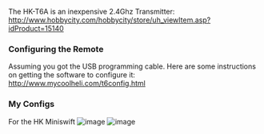 The HK-T6A is an inexpensive 2.4Ghz Transmitter:
<http://www.hobbycity.com/hobbycity/store/uh_viewItem.asp?idProduct=15140>

### Configuring the Remote

Assuming you got the USB programming cable. Here are some instructions
on getting the software to configure it:
<http://www.mycoolheli.com/t6config.html>

### My Configs

For the HK Miniswift ![](Miniswift-HK-T6A.cfg "image")
![](Mini-Swift.jpg "image")
